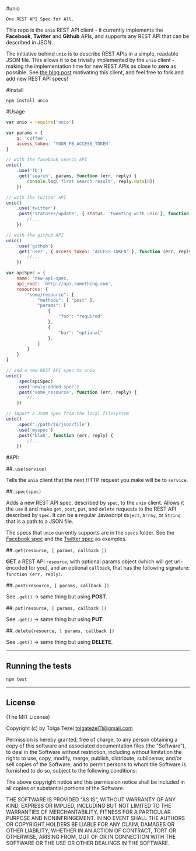 #unio

`One REST API Spec for All.`

This repo is the `Unio` REST API client - it currently implements the **Facebook**, **Twitter** and **Github** APIs, and supports any REST API that can be described in JSON.

The initiative behind `unio` is to describe REST APIs in a simple, readable JSON file. This allows it to be trivially implemented by the `unio` client - making the implementation time for new REST APIs as close to **zero** as possible. See [the blog post](http://ttezel.github.com) motivating this client, and feel free to fork and add new REST API specs!

#Install

```
npm install unio
```

#Usage

```javascript
var unio = require('unio')

var params = {
    q: 'coffee',
    access_token: 'YOUR_FB_ACCESS_TOKEN'
}

// with the facebook search API
unio()
    .use('fb')
    .get('search', params, function (err, reply) {
        console.log('first search result', reply.data[0])
    })

// with the twitter API
unio()
    .use('twitter')
    .post('statuses/update', { status: 'tweeting with unio'}, function (err, reply) {
        //...
    })

// with the github API
unio()
    .use('github')
    .get('user', { access_token: 'ACCESS-TOKEN' }, function (err, reply) {
        //...
    })

var apiSpec = {
    name: 'new-api-spec,
    api_root: 'http://api.something.com',
    resources: {
        "some/resource": {
            "methods": [ "post" ],
            "params": [
                {
                    "foo": "required"
                },
                {
                    "bar": "optional"
                },
            ]
        }
    }
}

// add a new REST API spec to unio
unio()
    .spec(apiSpec)
    .use('newly-added-spec')
    .post('some_resource', function (err, reply) {
        //...
    })

// import a JSON spec from the local filesystem
unio()
    .spec('./path/to/json/file')
    .use('myspec')
    .post('blah', function (err, reply) {
        //...
    })


```

#API:

##`.use(service)`

Tells the `unio` client that the next HTTP request you make will be to `service`.

##`.spec(spec)`
    
Adds a new REST API spec, described by `spec`, to the `unio` client. Allows it the `use` it and make `get`, `post`, `put`, and `delete` requests to the REST API described by `spec`. It can be a regular Javascript `Object`, `Array`, or `String` that is a path to a JSON file.

The specs that `unio` currently supports are in the `specs` folder. See the [Facebook spec](https://github.com/ttezel/unio/blob/master/specs/fb.json) and the [Twitter spec](https://github.com/ttezel/unio/blob/master/specs/twitter.json) as examples. 

##`.get(resource, [ params, callback ])`

**GET** a REST API `resource`, with optional params object (which will get url-encoded for you), and an optional `callback`, that has the following signature: `function (err, reply)`.

##`.post(resource, [ params, callback ])`

See `.get()` -> same thing but using **POST**.

##`.put(resource, [ params, callback ])`

See `.get()` -> same thing but using **PUT**.

##`.delete(resource, [ params, callback ])`

See `.get()` -> same thing but using **DELETE**.


-------

## Running the tests

```
npm test
```

-------

## License 

(The MIT License)

Copyright (c) by Tolga Tezel <tolgatezel11@gmail.com>

Permission is hereby granted, free of charge, to any person obtaining a copy
of this software and associated documentation files (the "Software"), to deal
in the Software without restriction, including without limitation the rights
to use, copy, modify, merge, publish, distribute, sublicense, and/or sell
copies of the Software, and to permit persons to whom the Software is
furnished to do so, subject to the following conditions:

The above copyright notice and this permission notice shall be included in
all copies or substantial portions of the Software.

THE SOFTWARE IS PROVIDED "AS IS", WITHOUT WARRANTY OF ANY KIND, EXPRESS OR
IMPLIED, INCLUDING BUT NOT LIMITED TO THE WARRANTIES OF MERCHANTABILITY,
FITNESS FOR A PARTICULAR PURPOSE AND NONINFRINGEMENT. IN NO EVENT SHALL THE
AUTHORS OR COPYRIGHT HOLDERS BE LIABLE FOR ANY CLAIM, DAMAGES OR OTHER
LIABILITY, WHETHER IN AN ACTION OF CONTRACT, TORT OR OTHERWISE, ARISING FROM,
OUT OF OR IN CONNECTION WITH THE SOFTWARE OR THE USE OR OTHER DEALINGS IN
THE SOFTWARE.